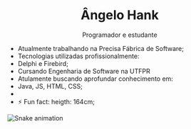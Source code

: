   <h1 align="center">Ângelo Hank</h1>
  <p align="center">Programador e estudante</p>
  
- Atualmente trabalhando na Precisa Fábrica de Software;
- Tecnologias utilizadas profissionalmente: 
-   Delphi e Firebird;
- Cursando Engenharia de Software na UTFPR
- Atulamente buscando aprofundar conhecimento em:
-    Java, JS, HTML, CSS;
-    
- ⚡ Fun fact: heigth: 164cm;

![Snake animation](https://github.com/littleMen21/littleMen21/blob/output/github-contribution-grid-snake.svg)
